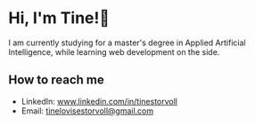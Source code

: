 # Hi, I'm Tine!👋

I am currently studying for a master's degree in Applied Artificial Intelligence, while learning web development on the side.

## How to reach me
* LinkedIn: www.linkedin.com/in/tinestorvoll
* Email: tinelovisestorvoll@gmail.com

